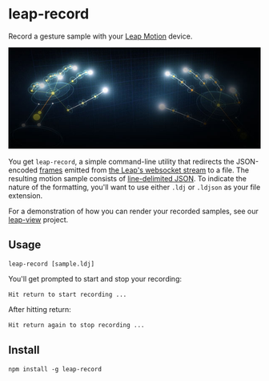 # leap-record

Record a gesture sample with your [Leap Motion](https://www.leapmotion.com) device.

![hands](hands.jpg)

You get `leap-record`, a simple command-line utility that redirects the JSON-encoded [frames](https://github.com/leapmotion/leapjs/blob/master/PROTOCOL.md#frames) emitted from [the Leap's websocket stream](https://github.com/leapmotion/leapjs/blob/master/PROTOCOL.md) to a file.  The resulting motion sample consists of [line-delimited JSON](http://en.wikipedia.org/wiki/Line_Delimited_JSON).  To indicate the nature of the formatting, you'll want to use either `.ldj` or `.ldjson` as your file extension.

For a demonstration of how you can render your recorded samples, see our
[leap-view](https://github.com/joyrexus/leap-view) project.


## Usage

    leap-record [sample.ldj]

You'll get prompted to start and stop your recording:

    Hit return to start recording ...

After hitting return:
    
    Hit return again to stop recording ...


## Install

    npm install -g leap-record
